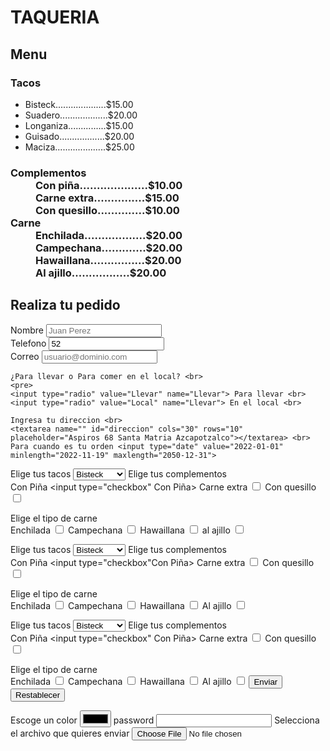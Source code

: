 <!DOCTYPE html>
<html lang="en">
<head>
    <meta charset="UTF-8">
    <meta http-equiv="X-UA-Compatible" content="IE=edge">
    <meta name="viewport" content="width=device-width, initial-scale=1.0">
    <title>Formulario</title>
</head>
<body>
    <h1>TAQUERIA</h1>
    <h2>Menu</h2>
    <h3>Tacos</h3>
<ul>
    <li>Bisteck....................$15.00</li>
    <li>Suadero...................$20.00</li>
    <li>Longaniza...............$15.00</li>
    <li>Guisado..................$20.00</li>
    <li>Maciza....................$25.00</li>

</ul>
<h3>
    <dl>
        <dt>Complementos</dt>
        <dd>Con piña....................$10.00</dd>
        <dd>Carne extra...............$15.00</dd>
        <dd>Con quesillo..............$10.00</dd>
        <dt>Carne</dt>
        <dd>Enchilada..................$20.00</dd>
        <dd>Campechana.............$20.00</dd>
        <dd>Hawaillana................$20.00</dd>
        <dd>Al ajillo.................$20.00</dd>
    </dl>
</h3>

<h2>Realiza tu pedido</h2>
<form action="" method="">
    Nombre   <input type="text" placeholder="Juan Perez" maxlength="30" minlength="3" required> <br>
    Telefono <input type="tel" minlength="10" maxlength="10" placeholder="5539293818" value="52"> <br>
    Correo   <input type="email" placeholder="usuario@dominio.com" minlength="40" maxlength="60"> <br>

    ¿Para llevar o Para comer en el local? <br>
    <pre>
    <input type="radio" value="Llevar" name="Llevar"> Para llevar <br>
    <input type="radio" value="Local" name="Llevar"> En el local <br>

    Ingresa tu direccion <br>
    <textarea name="" id="direccion" cols="30" rows="10" placeholder="Aspiros 68 Santa Matria Azcapotzalco"></textarea> <br>
    Para cuando es tu orden <input type="date" value="2022-01-01" minlength="2022-11-19" maxlength="2050-12-31">

   Elige tus tacos <select name="2orden" id="">
    <option value="bisteck">Bisteck</option>
    <option value="suadero">Suadero</option>
    <option value="longaniza">Longaniza</option>
    <option value="guisado">Guisado</option>
    <option value="maciza">Maciza</option>
    <input type="number" minlength="1" maxlength="20">
   </select>
   Elige tus complementos <br>
   Con Piña <input type="checkbox" Con Piña> 
   Carne extra <input type="checkbox" Carne extra> 
   Con quesillo <input type="checkbox" Con quesillo> 

   Elige el tipo de carne <br>
   Enchilada <input type="checkbox" Enchilada> 
   Campechana <input type="checkbox" Campechana> 
   Hawaillana <input type="checkbox" Hawaillana> 
   al ajillo <input type="checkbox" Al ajillo> 

   Elige tus tacos <select name="1orden" id="">
    <option value="bisteck">Bisteck</option>
    <option value="suadero">Suadero</option>
    <option value="longaniza">Longaniza</option>
    <option value="guisado">Guisado</option>
    <option value="maciza">Maciza</option>
    <input type="number" minlength="1" maxlength="20">
   </select>
   Elige tus complementos <br>
   Con Piña <input type="checkbox"Con Piña> 
   Carne extra <input type="checkbox" Carne extra> 
   Con quesillo <input type="checkbox" Con quesillo> 

   Elige el tipo de carne <br>
   Enchilada <input type="checkbox" Enchilada> 
   Campechana <input type="checkbox" Campechana> 
   Hawaillana <input type="checkbox" Hawaillana> 
   Al ajillo <input type="checkbox" Al ajillo> 

   Elige tus tacos <select name="3orden" id=""> 
    <option value="bisteck">Bisteck</option>
    <option value="suadero">Suadero</option>
    <option value="longaniza">Longaniza</option>
    <option value="guisado">Guisado</option>
    <option value="maciza">Maciza</option>
    <input type="number" minlength="1" maxlength="20">
   </select>
   Elige tus complementos <br>
   Con Piña <input type="checkbox" Con Piña>
   Carne extra <input type="checkbox" Carne extra> 
   Con quesillo <input type="checkbox" Con quesillo> 

   Elige el tipo de carne <br>
   Enchilada <input type="checkbox" Enchilada> 
   Campechana <input type="checkbox" Campechana> 
   Hawaillana <input type="checkbox" Hawaillana> 
   Al ajillo <input type="checkbox" Al ajillo> 
</pre>
<input type="submit" value="Enviar">
<input type="reset" value="Restablecer">

Escoge un color <input type="color">
password <input type="password">
Selecciona el archivo que quieres enviar <input type="file">
</form>
</body>
</html>
